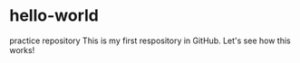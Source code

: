 # hello-world
practice repository
This is my first respository in GitHub.  Let's see how this works!
